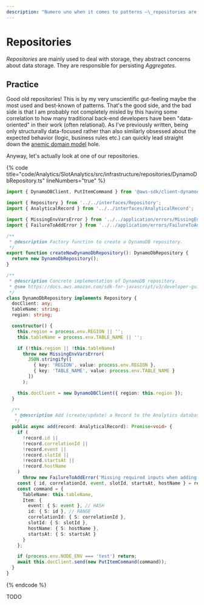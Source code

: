 ```yaml
---
description: "Numero uno when it comes to patterns —\_repositories are well-established as ways to separate implementation from interface."
---
```


# Repositories

_Repositories_ are mainly used to deal with storage, they abstract concerns about data storage. They are responsible for persisting _Aggregates_.

## Practice

Good old repositories! This is by my very unscientific gut-feeling maybe the most used and best-known of patterns. That's the good side, and the bad side is that I am probably not completely misled by this having some correlation to how many traditional back-end developers have been "data-oriented" in their work (often relational). As I've previously written, being only structurally data-focused rather than also similarly obsessed about the expected behavior (logic, business rules etc.) can quickly lead straight down the [anemic domain model](https://martinfowler.com/bliki/AnemicDomainModel.html) hole.

Anyway, let's actually look at one of our repositories.

{% code title="code/Analytics/SlotAnalytics/src/infrastructure/repositories/DynamoDbRepository.ts" lineNumbers="true" %}
```typescript
import { DynamoDBClient, PutItemCommand } from '@aws-sdk/client-dynamodb';

import { Repository } from '../../interfaces/Repository';
import { AnalyticalRecord } from '../../interfaces/AnalyticalRecord';

import { MissingEnvVarsError } from '../../application/errors/MissingEnvVarsError';
import { FailureToAddError } from '../../application/errors/FailureToAddError';

/**
 * @description Factory function to create a DynamoDB repository.
 */
export function createNewDynamoDbRepository(): DynamoDbRepository {
  return new DynamoDbRepository();
}

/**
 * @description Concrete implementation of DynamoDB repository.
 * @see https://docs.aws.amazon.com/sdk-for-javascript/v3/developer-guide/dynamodb-example-table-read-write.html
 */
class DynamoDbRepository implements Repository {
  docClient: any;
  tableName: string;
  region: string;

  constructor() {
    this.region = process.env.REGION || '';
    this.tableName = process.env.TABLE_NAME || '';

    if (!this.region || !this.tableName)
      throw new MissingEnvVarsError(
        JSON.stringify([
          { key: 'REGION', value: process.env.REGION },
          { key: 'TABLE_NAME', value: process.env.TABLE_NAME }
        ])
      );

    this.docClient = new DynamoDBClient({ region: this.region });
  }

  /**
   * @description Add (create/update) a Record to the Analytics database.
   */
  public async add(record: AnalyticalRecord): Promise<void> {
    if (
      !record.id ||
      !record.correlationId ||
      !record.event ||
      !record.slotId ||
      !record.startsAt ||
      !record.hostName
    )
      throw new FailureToAddError('Missing required inputs when adding record');
    const { id, correlationId, event, slotId, startsAt, hostName } = record;
    const command = {
      TableName: this.tableName,
      Item: {
        event: { S: event }, // HASH
        id: { S: id }, // RANGE
        correlationId: { S: correlationId },
        slotId: { S: slotId },
        hostName: { S: hostName },
        startsAt: { S: startsAt }
      }
    };

    if (process.env.NODE_ENV === 'test') return;
    await this.docClient.send(new PutItemCommand(command));
  }
}
```
{% endcode %}

TODO
